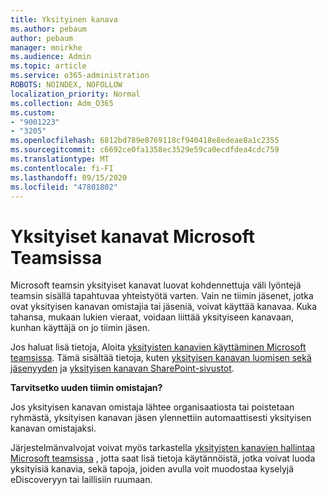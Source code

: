 ```yaml
---
title: Yksityinen kanava
ms.author: pebaum
author: pebaum
manager: mnirkhe
ms.audience: Admin
ms.topic: article
ms.service: o365-administration
ROBOTS: NOINDEX, NOFOLLOW
localization_priority: Normal
ms.collection: Adm_O365
ms.custom:
- "9001223"
- "3205"
ms.openlocfilehash: 6812bd789e0769118cf940418e8edeae8a1c2355
ms.sourcegitcommit: c6692ce0fa1358ec3529e59ca0ecdfdea4cdc759
ms.translationtype: MT
ms.contentlocale: fi-FI
ms.lasthandoff: 09/15/2020
ms.locfileid: "47801802"
---
```

# <a name="private-channels-in-microsoft-teams"></a>Yksityiset kanavat Microsoft Teamsissa

Microsoft teamsin yksityiset kanavat luovat kohdennettuja väli lyöntejä teamsin sisällä tapahtuvaa yhteistyötä varten. Vain ne tiimin jäsenet, jotka ovat yksityisen kanavan omistajia tai jäseniä, voivat käyttää kanavaa. Kuka tahansa, mukaan lukien vieraat, voidaan liittää yksityiseen kanavaan, kunhan käyttäjä on jo tiimin jäsen.

Jos haluat lisä tietoja, Aloita [yksityisten kanavien käyttäminen Microsoft teamsissa](https://docs.microsoft.com/MicrosoftTeams/private-channels). Tämä sisältää tietoja, kuten [yksityisen kanavan luomisen sekä jäsenyyden](https://docs.microsoft.com/MicrosoftTeams/private-channels#private-channel-creation-and-membership) ja [yksityisen kanavan SharePoint-sivustot](https://docs.microsoft.com/MicrosoftTeams/private-channels#private-channel-sharepoint-sites).

**Tarvitsetko uuden tiimin omistajan?**

Jos yksityisen kanavan omistaja lähtee organisaatiosta tai poistetaan ryhmästä, yksityisen kanavan jäsen ylennettiin automaattisesti yksityisen kanavan omistajaksi.

Järjestelmänvalvojat voivat myös tarkastella [yksityisten kanavien hallintaa Microsoft teamsissa](https://docs.microsoft.com/MicrosoftTeams/private-channels-life-cycle-management) , jotta saat lisä tietoja käytännöistä, jotka voivat luoda yksityisiä kanavia, sekä tapoja, joiden avulla voit muodostaa kyselyjä eDiscoveryyn tai laillisiin ruumaan.
